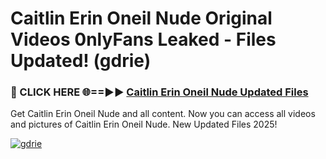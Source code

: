 # Caitlin Erin Oneil Nude Original Videos 0nlyFans Leaked - Files Updated! (gdrie)

<h3>🔴 CLICK HERE 🌐==►► <a href="https://tinyurl.com/yrmya6cz" rel="nofollow">Caitlin Erin Oneil Nude Updated Files</a></h3>

Get Caitlin Erin Oneil Nude and all content. Now you can access all videos and pictures of Caitlin Erin Oneil Nude. New Updated Files 2025!

[![gdrie](https://i.imgur.com/FMdXYCs.gif)](https://tinyurl.com/yrmya6cz)
